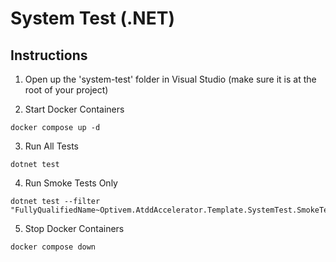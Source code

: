 # System Test (.NET)

## Instructions

1. Open up the 'system-test' folder in Visual Studio (make sure it is at the root of your project)

2. Start Docker Containers

```shell
docker compose up -d
```

3. Run All Tests

```shell
dotnet test
```

4. Run Smoke Tests Only

```shell
dotnet test --filter "FullyQualifiedName~Optivem.AtddAccelerator.Template.SystemTest.SmokeTests"
```

5. Stop Docker Containers

```shell
docker compose down
```
